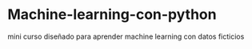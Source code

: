 # Machine-learning-con-python

mini curso diseñado para aprender machine learning con datos ficticios
